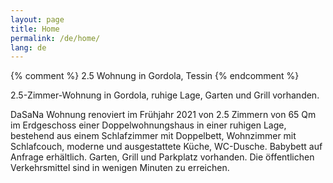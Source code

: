 ```yaml
---
layout: page
title: Home
permalink: /de/home/
lang: de
---
```


{% comment %}
2.5 Wohnung in Gordola, Tessin
{% endcomment %}

2.5-Zimmer-Wohnung in Gordola, ruhige Lage, Garten und Grill vorhanden.

DaSaNa Wohnung renoviert im Frühjahr 2021 von 2.5 Zimmern von 65 Qm im Erdgeschoss einer Doppelwohnungshaus in einer ruhigen Lage, bestehend aus einem Schlafzimmer mit Doppelbett, Wohnzimmer mit Schlafcouch, moderne und ausgestattete Küche, WC-Dusche. Babybett auf Anfrage erhältlich. Garten, Grill und Parkplatz vorhanden. Die öffentlichen Verkehrsmittel sind in wenigen Minuten zu erreichen.
